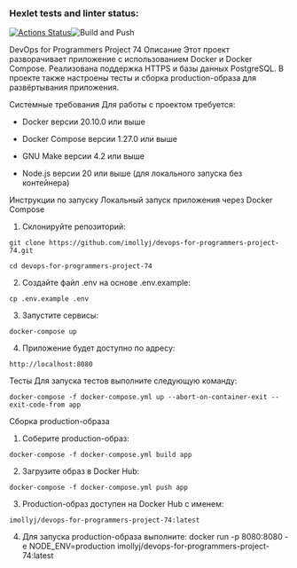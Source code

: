 ### Hexlet tests and linter status:
[![Actions Status](https://github.com/imollyJ/devops-for-programmers-project-74/actions/workflows/hexlet-check.yml/badge.svg)](https://github.com/imollyJ/devops-for-programmers-project-74/actions)![Build and Push](https://github.com/imollyJ/devops-for-programmers-project-74/actions/workflows/push.yml/badge.svg)


DevOps for Programmers Project 74
Описание
Этот проект разворачивает приложение с использованием Docker и Docker Compose. Реализована поддержка HTTPS и базы данных PostgreSQL. В проекте также настроены тесты и сборка production-образа для развёртывания приложения.

Системные требования
Для работы с проектом требуется:

- Docker версии 20.10.0 или выше

- Docker Compose версии 1.27.0 или выше

- GNU Make версии 4.2 или выше

- Node.js версии 20 или выше (для локального запуска без контейнера)


Инструкции по запуску
Локальный запуск приложения через Docker Compose
1. Склонируйте репозиторий:

```git clone https://github.com/imollyj/devops-for-programmers-project-74.git```

```cd devops-for-programmers-project-74```

2. Создайте файл .env на основе .env.example:

```cp .env.example .env```

3. Запустите сервисы:

```docker-compose up```

4. Приложение будет доступно по адресу:

```http://localhost:8080```

Тесты
Для запуска тестов выполните следующую команду:

```docker-compose -f docker-compose.yml up --abort-on-container-exit --exit-code-from app```

Сборка production-образа
1. Соберите production-образ:

```docker-compose -f docker-compose.yml build app```

2. Загрузите образ в Docker Hub:

```docker-compose -f docker-compose.yml push app```

3. Production-образ доступен на Docker Hub с именем:

```imollyj/devops-for-programmers-project-74:latest```

4. Для запуска production-образа выполните:
   docker run -p 8080:8080 -e NODE_ENV=production imollyj/devops-for-programmers-project-74:latest
